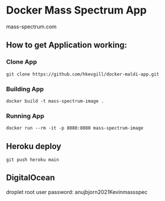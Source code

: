 # Docker Mass Spectrum App

mass-spectrum.com

## How to get Application working:

### Clone App

```
git clone https://github.com/hkevgill/docker-maldi-app.git
```
### Building App

```
docker build -t mass-spectrum-image .
```

### Running App

```
docker run --rm -it -p 8080:8080 mass-spectrum-image
```

## Heroku deploy

```
git push heroku main
```

## DigitalOcean

droplet root user password: anujbjorn2021Kevinmassspec
